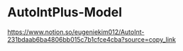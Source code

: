 # AutoIntPlus-Model

https://www.notion.so/eugeniekim012/AutoInt-231bdaab6ba4806bb015c7b1cfce4cba?source=copy_link
